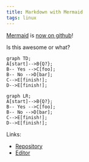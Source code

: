 ```yaml
---
title: Markdown with Mermaid
tags: linux
---
```


[Mermaid](https://mermaid-js.github.io) is [now on
github](https://github.blog/2022-02-14-include-diagrams-markdown-files-mermaid/)!

Is this awesome or what?

```mermaid
graph TD;
A[start]-->B{Q?};
B-- Yes -->C[foo];
B-- No -->D[bar];
C-->E[finish!];
D-->E[finish!];
```

```mermaid
graph LR;
A[start]-->B{Q?};
B-- Yes -->C[foo];
B-- No -->D[bar];
C-->E[finish!];
D-->E[finish!];
```

Links:
* [Repository](https://github.com/mermaid-js/mermaid)
* [Editor](https://mermaid-js.github.io/mermaid-live-editor/)
